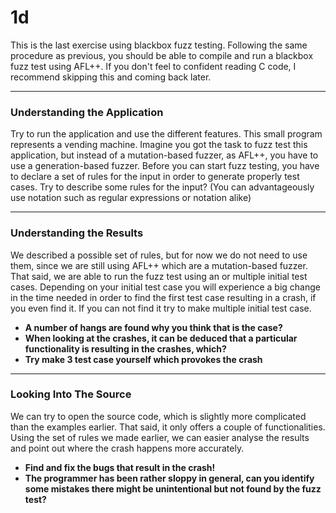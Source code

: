 # 1d
This is the last exercise using blackbox fuzz testing.
Following the same procedure as previous, you should be able to compile and run a blackbox fuzz test using AFL++.
If you don't feel to confident reading C code, I recommend skipping this and coming back later. 

---------------------------------------------------------------

### Understanding the Application
Try to run the application and use the different features.
This small program represents a vending machine.
Imagine you got the task to fuzz test this application,
but instead of a mutation-based fuzzer, as AFL++, you have to use a generation-based fuzzer.
Before you can start fuzz testing, you have
to declare a set of rules for the input in order to generate properly test cases.
Try to describe some rules for the input?
(You can advantageously use notation such as regular expressions or notation alike)

----------------------------------------------------------------

### Understanding the Results
We described a possible set of rules, but for now we do not need to use them,
since we are still using AFL++ which are a mutation-based fuzzer.
That said, we are able to run the fuzz test using an or multiple initial test cases.
Depending on your initial test case you will experience a big change in the time
needed in order to find the first test case resulting in a crash,
if you even find it.
If you can not find it try to make multiple initial test case.

- **A number of hangs are found why you think that is the case?**
- **When looking at the crashes, it can be deduced that a particular functionality is resulting in the crashes, which?**
- **Try make 3 test case yourself which provokes the crash**

----------------------------------------------------------------

### Looking Into The Source
We can try to open the source code, which is slightly more complicated than the examples earlier.
That said, it only offers a couple of functionalities.
Using the set of rules we made earlier, we can easier analyse the results
and point out where the crash happens more accurately.

- **Find and fix the bugs that result in the crash!**
- **The programmer has been rather sloppy in general, can you identify some mistakes there might be unintentional but not found by the fuzz test?**